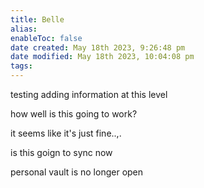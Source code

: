 ```yaml
---
title: Belle
alias: 
enableToc: false
date created: May 18th 2023, 9:26:48 pm
date modified: May 18th 2023, 10:04:08 pm
tags: 
---
```

testing adding information at this level

how well is this going to work?

it seems like it's just fine..,.

is this goign to sync now

personal vault is no longer open